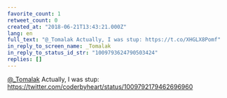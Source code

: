 ```yaml
---
favorite_count: 1
retweet_count: 0
created_at: "2018-06-21T13:43:21.000Z"
lang: en
full_text: "@_Tomalak Actually, I was stup: https://t.co/XHGLX8Pomf"
in_reply_to_screen_name: _Tomalak
in_reply_to_status_id_str: "1009793624790503424"
replies: []
---
```


[@\_Tomalak](https://twitter.com/_Tomalak) Actually, I was stup:
<https://twitter.com/coderbyheart/status/1009792179462696960>
